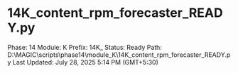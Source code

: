 # 14K_content_rpm_forecaster_READY.py

Phase: 14
Module: K
Prefix: 14K_
Status: Ready
Path: D:\MAGIC\scripts\phase14\module_K\14K_content_rpm_forecaster_READY.py
Last Updated: July 28, 2025 5:14 PM (GMT+5:30)
